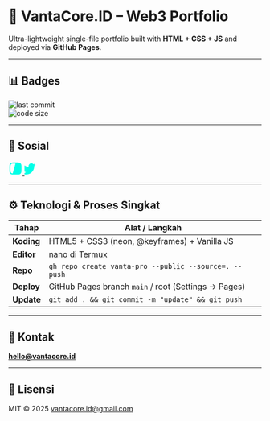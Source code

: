 # 🚀 VantaCore.ID – Web3 Portfolio  
Ultra-lightweight single-file portfolio built with **HTML + CSS + JS** and deployed via **GitHub Pages**.

---

## 📊 Badges
![last commit](https://img.shields.io/github/last-commit/vantacore-stack/vantacore-portfolio?color=00ffe7&style=flat-square)  
![code size](https://img.shields.io/github/languages/code-size/vantacore-stack/vantacore-portfolio?color=00ffe7&style=flat-square)

---

## 📱 Sosial
<a href="https://www.instagram.com/ventacore.ld" target="_blank">
  <svg width="28" height="28" viewBox="0 0 24 24" fill="#00ffe7">
    <path d="M12 2.2c3.2 0 3.6 0 4.9.1 1.2.1 1.9.3 2.4.5.6.2 1 .6 1.4 1 .4.4.8 1 1 1.4.2.5.4 1.2.5 2.4.1 1.3.1 1.7.1 4.9s0 3.6-.1 4.9c-.1 1.2-.3 1.9-.5 2.4-.2.6-.6 1-1 1.4-.4.4-1 .8-1.4 1-.5.2-1.2.4-2.4.5-1.3.1-1.7.1-4.9.1s-3.6 0-4.9-.1c-1.2-.1-1.9-.3-2.4-.5-.6-.2-1-.6-1.4-1-.4-.4-.8-1-1-1.4-.2-.5-.4-1.2-.5-2.4-.1-1.3-.1-1.7-.1-4.9s0-3.6.1-4.9c.1-1.2.3-1.9.5-2.4.2-.6.6-1 1-1.4.4-.4 1-.8 1.4-1 .5-.2 1.2-.4 2.4-.5 1.3-.1 1.7-.1 4.9-.1zM12 4c-3.1 0-3.5 0-4.7.1-1.1.1-1.7.3-2.1.5-.5.2-.9.6-1.1 1.1-.2.4-.4 1-.5 2.1-.1 1.2-.1 1.6-.1 4.7s0 3.5.1 4.7c.1 1.1.3 1.7.5 2.1.2.5.6.9 1.1 1.1.4.2 1 .4 2.1.5 1.2.1 1.6.1 4.7s0 3.5-.1 4.7c-.1 1.1-.3 1.7-.5 2.1-.2.5-.6.9-1.1 1.1-.4.2-1 .4-2.1.5-1.2.1-1.6.1-4.7.1s-3.5 0-4.7-.1c-1.1-.1-1.7-.3-2.1-.5-.5-.2-.9-.6-1.1-1.1-.2-.4-.4-1-.5-2.1-.1-1.2-.1-1.6-.1-4.7s0-3.5.1-4.7c.1-1.1.3-1.7.5-2.1.2-.5.6-.9 1.1-1.1.4-.2 1-.4 2.1-.5 1.2-.1 1.6-.1 4.7-.1zm0 3.9a4.5 4.5 0 1 1 0 9 4.5 4.5 0 0 1 0-9zm0 7.2a2.7 2.7 0 1 0 0-5.4 2.7 2.7 0 0 0 0 5.4z"/>
  </svg>
</a>

<a href="https://x.com/vantacore_" target="_blank">
  <svg width="28" height="28" viewBox="0 0 24 24" fill="#00ffe7">
    <path d="M18.9 6c-.85.38-1.78.64-2.75.76 1-.6 1.76-1.55 2.12-2.68-.93.55-1.96.95-3.06 1.17-.88-.94-2.13-1.53-3.51-1.53-2.66 0-4.81 2.16-4.81 4.81 0 .38.04.75.13 1.1-4-.2-7.54-2.11-9.91-5.01-.41.71-.65 1.54-.65 2.42 0 1.67.85 3.14 2.14 4-.79-.03-1.53-.24-2.18-.6v.06c0 2.33 1.66 4.28 3.86 4.72-.4.11-.83.17-1.27.17-.31 0-.61-.03-.91-.08.61 1.9 2.38 3.28 4.48 3.32-1.64 1.29-3.71 2.06-5.96 2.06-.39 0-.77-.02-1.15-.07 2.13 1.37 4.66 2.17 7.38 2.17 8.85 0 13.7-7.33 13.7-13.7 0-.21 0-.42-.01-.63.94-.68 1.75-1.53 2.4-2.5z"/>
  </svg>
</a>

---

## ⚙️ Teknologi & Proses Singkat
| Tahap | Alat / Langkah |
|-------|----------------|
| **Koding** | HTML5 + CSS3 (neon, @keyframes) + Vanilla JS |
| **Editor** | nano di Termux |
| **Repo** | `gh repo create vanta-pro --public --source=. --push` |
| **Deploy** | GitHub Pages branch `main` / root (Settings → Pages) |
| **Update** | `git add . && git commit -m "update" && git push` |

---

## 📧 Kontak
**hello@vantacore.id**

---

## 📄 Lisensi
MIT © 2025 vantacore.id@gmail.com
